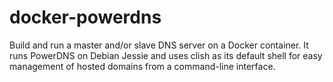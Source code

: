 # docker-powerdns

Build and run a master and/or slave DNS server on a Docker container. It runs PowerDNS on Debian Jessie and uses clish as its default shell for easy management of hosted domains from a command-line interface.
